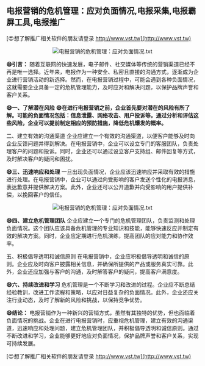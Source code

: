 ## **电报营销的危机管理：应对负面情况,电报采集,电报霸屏工具,电报推广**

[😍想了解推广相关软件的朋友请登录 http://www.vst.tw](http://www.vst.tw)

 <center><img src="https://vst.tw/MP4/tuiguang/png/5.png" alt="电报营销的危机管理：应对负面情况.txt"></center>

**😄引言：**
随着互联网的快速发展，电子邮件、社交媒体等传统的营销渠道已经不再是唯一选择。近年来，电报作为一种安全、私密且直接的沟通方式，逐渐成为企业进行营销活动的新选择。然而，在电报营销过程中，可能会遇到各种负面情况，这就需要企业具备一定的危机管理能力，及时应对和解决问题，以保护品牌声誉和客户关系。

**😄一、了解潜在风险**
**😄在进行电报营销之前，企业首先要对潜在的风险有所了解。可能的负面情况包括：信息泄露、网络攻击、用户投诉等。通过分析和评估这些风险，企业可以提前制定相应的预防措施，降低危机爆发的概率。**

二、建立有效的沟通渠道
企业应建立一个有效的沟通渠道，以便客户能够及时向企业反馈问题并得到解决。在电报营销中，企业可以设立专门的客服团队，负责处理客户的问题和投诉。同时，企业还可以通过设立客户支持组、邮件回复等方式，及时解决客户的疑问和困扰。

**😄三、迅速响应和处理**
一旦出现负面情况，企业应该迅速响应并采取有效的措施进行处理。在电报营销中，企业可以通过向受影响的客户发送个性化的电报消息，表达歉意并提供解决方案。此外，企业还可以公开道歉并向受影响的用户提供补偿，以挽回客户的信任。

 <center><img src="https://vst.tw/MP4/tuiguang/png/2.png" alt="电报营销的危机管理：应对负面情况.txt"></center>

**😄四、建立危机管理团队**
企业应建立一个专门的危机管理团队，负责监测和处理负面情况。这个团队应该具备危机管理的专业知识和技能，能够快速反应并制定有效的解决方案。同时，企业应定期进行危机演练，提高团队的应对能力和协作效率。

五、积极倡导透明和诚信原则
在电报营销中，企业应积极倡导透明和诚信的原则。企业应及时向客户披露相关信息，并确保所提供的产品或服务真实可靠。此外，企业还应加强与客户的沟通，及时解答客户的疑问，提高客户满意度。

**😄六、持续改进和学习**
危机管理是一个不断学习和改进的过程。企业应不断总结经验教训，改进工作流程和策略，以应对日益复杂的负面情况。此外，企业还应关注行业动态，及时了解新的风险和挑战，以保持竞争优势。

**😄结论：**
电报营销作为一种新兴的营销方式，虽然有其独特的优势，但也面临着负面情况的挑战。企业在进行电报营销时，应重视危机管理，建立有效的沟通渠道，迅速响应和处理问题，建立危机管理团队，并积极倡导透明和诚信原则。通过不断改进和学习，企业能够更好地应对负面情况，保护品牌声誉和客户关系，实现可持续发展。

[😍想了解推广相关软件的朋友请登录 http://www.vst.tw](http://www.vst.tw)



